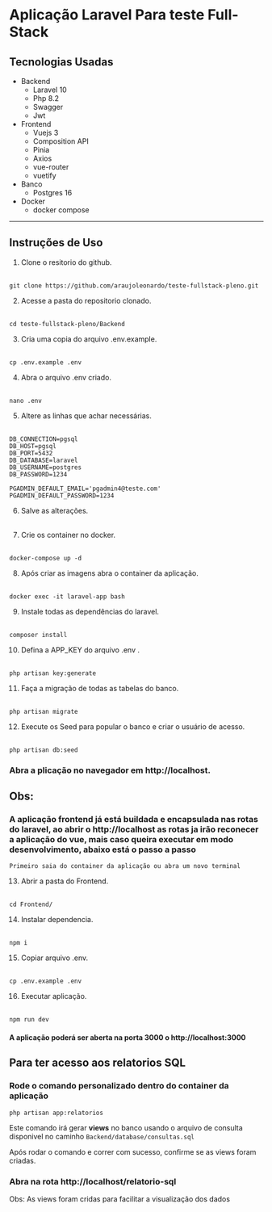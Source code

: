 # Aplicação Laravel Para teste Full-Stack

## Tecnologias Usadas

- Backend
    - Laravel 10
    - Php 8.2
    - Swagger
    - Jwt
- Frontend
    - Vuejs 3
    - Composition API
    - Pinia
    - Axios
    - vue-router
    - vuetify
- Banco
    - Postgres 16
- Docker
    - docker compose

<hr> 

## Instruções de Uso

1. Clone o resitorio do github.</br></br>
```
git clone https://github.com/araujoleonardo/teste-fullstack-pleno.git
```

2. Acesse a pasta do repositorio clonado.</br></br>
```
cd teste-fullstack-pleno/Backend
```

3. Cria uma copia do arquivo .env.example.</br></br>
```
cp .env.example .env
```

4. Abra o arquivo .env criado.</br></br>
```
nano .env
```

5. Altere as linhas que achar necessárias.</br></br>
```
DB_CONNECTION=pgsql
DB_HOST=pgsql
DB_PORT=5432
DB_DATABASE=laravel
DB_USERNAME=postgres
DB_PASSWORD=1234

PGADMIN_DEFAULT_EMAIL='pgadmin4@teste.com'
PGADMIN_DEFAULT_PASSWORD=1234
```

6. Salve as alterações.</br></br>

7. Crie os container no docker.</br></br>
```
docker-compose up -d
```

8. Após criar as imagens abra o container da aplicação.</br></br>
```
docker exec -it laravel-app bash
```

9. Instale todas as dependências do laravel.</br></br>
```
composer install
```

10. Defina a APP_KEY do arquivo .env .</br></br>
```
php artisan key:generate
```

11. Faça a migração de todas as tabelas do banco.</br></br>
```
php artisan migrate
```

12. Execute os Seed para popular o banco e criar o usuário de acesso.</br></br>
```
php artisan db:seed
```

### Abra a plicação no navegador em http://localhost. </br>

## Obs:
### A aplicação frontend já está buildada e encapsulada nas rotas do laravel, ao abrir o http://localhost as rotas ja irão reconecer a aplicação do vue, mais caso queira executar em modo desenvolvimento, abaixo está o passo a passo

`Primeiro saia do container da aplicação ou abra um novo terminal`

13. Abrir a pasta do Frontend.</br></br>

```
cd Frontend/
```

14. Instalar dependencia.</br></br>

```
npm i
```

15. Copiar arquivo .env.</br></br>

```
cp .env.example .env
```

16. Executar aplicação.</br></br>

```
npm run dev
```

#### A aplicação poderá ser aberta na porta 3000 o http://localhost:3000

## Para ter acesso aos relatorios SQL
### Rode o comando personalizado dentro do container da aplicação

``
php artisan app:relatorios
``

Este comando irá gerar **views** no banco usando o arquivo de consulta disponivel no caminho
``
Backend/database/consultas.sql
``

Após rodar o comando e correr com sucesso, confirme se as views foram criadas.
### Abra na rota http://localhost/relatorio-sql

Obs: As views foram cridas para facilitar a visualização dos dados
